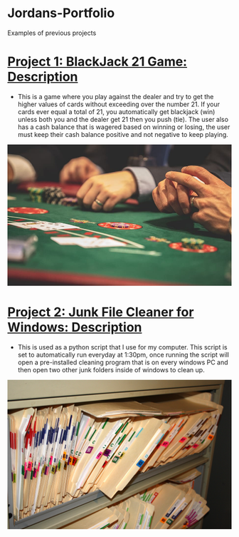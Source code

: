 # Jordans-Portfolio
Examples of previous projects

# [Project 1: BlackJack 21 Game: Description](https://github.com/JordanLeich/Python-Blackjack-21-Game)
- This is a game where you play against the dealer and try to get the higher values of cards without exceeding over the number 21. If your cards ever equal a total of 21, you automatically get blackjack (win) unless both you and the dealer get 21 then you push (tie). The user also has a cash balance that is wagered based on winning or losing, the user must keep their cash balance positive and not negative to keep playing.

![BlackJack](images/blackjack.jpg "BlackJack 21 Game")

# [Project 2: Junk File Cleaner for Windows: Description](https://github.com/JordanLeich/Junk-File-Cleaner)
- This is used as a python script that I use for my computer. This script is set to automatically run everyday at 1:30pm, once running the script will open a pre-installed cleaning program that is on every windows PC and then open two other junk folders inside of windows to clean up.

![Junk](images/junk.jpg "Junk Folders")
